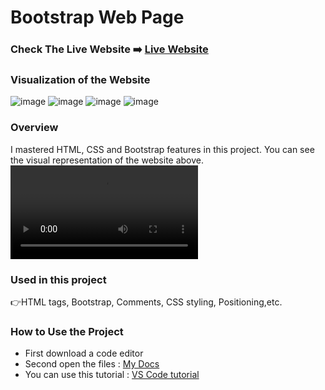 # Bootstrap Web Page


### Check The Live Website ➡️ [Live Website](https://skycooper.github.io/bootstrapWeb/)


### Visualization of the Website
![image](https://user-images.githubusercontent.com/106506769/189526317-36c11978-3666-4c1f-9560-51c8a859a4da.png)
![image](https://user-images.githubusercontent.com/106506769/189526351-54e3807b-0a27-4a99-ac86-f04c2e4d9007.png)
![image](https://user-images.githubusercontent.com/106506769/189526401-27a9e79e-a757-4af6-b463-8ced1bc34d39.png)
![image](https://user-images.githubusercontent.com/106506769/189526415-1331280f-ff16-47f8-a593-6c8733ce03fd.png)


### Overview
I mastered HTML, CSS and Bootstrap features in this project. You can see the visual representation of the website above.
![video](https://github.com/SkyCooper/bootstrapWeb/blob/main/Cooper%20Web%20Page.mp4)

### Used in this project
👉HTML tags, Bootstrap, Comments, CSS styling, Positioning,etc.

### How to Use the Project
+ First download a code editor
+ Second open the files : [My Docs](https://github.com/SkyCooper/bootstrapWeb)
+ You can use this tutorial : [VS Code tutorial](https://www.youtube.com/watch?v=fJEbVCrEMSE)
